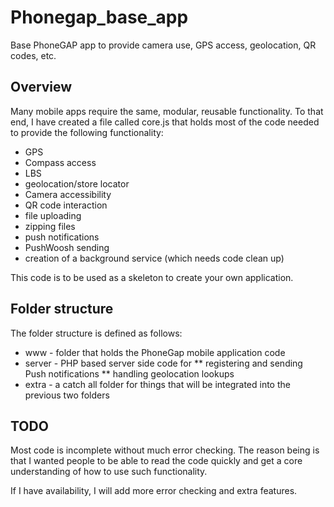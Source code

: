 # Phonegap_base_app
Base PhoneGAP app to provide camera use, GPS access, geolocation, QR codes, etc.

## Overview
Many mobile apps require the same, modular, reusable functionality.  To that end, I have created a file called core.js that holds most of the code needed to provide the following functionality:
* GPS
* Compass access
* LBS
* geolocation/store locator
* Camera accessibility
* QR code interaction
* file uploading
* zipping files
* push notifications
* PushWoosh sending
* creation of a background service (which needs code clean up)

This code is to be used as a skeleton to create your own application.

## Folder structure
The folder structure is defined as follows:
* www - folder that holds the PhoneGap mobile application code
* server - PHP based server side code for
** registering and sending Push notifications
** handling geolocation lookups
* extra - a catch all folder for things that will be integrated into the previous two folders

## TODO
Most code is incomplete without much error checking.  The reason being is that I wanted people to be able to read the code quickly and get a core understanding of how to use such functionality.

If I have availability, I will add more error checking and extra features.
